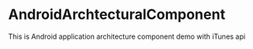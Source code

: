 # AndroidArchtecturalComponent
This is Android application architecture component demo with iTunes api 

